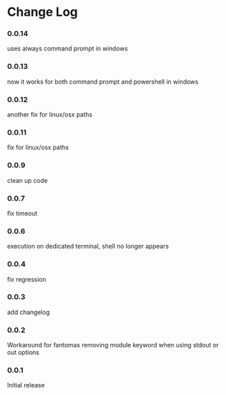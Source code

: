 # Change Log

### 0.0.14

uses always command prompt in windows

### 0.0.13

now it works for both command prompt and powershell in windows

### 0.0.12

another fix for linux/osx paths

### 0.0.11

fix for linux/osx paths

### 0.0.9

clean up code

### 0.0.7

fix timeout

### 0.0.6

execution on dedicated terminal, shell no longer appears

### 0.0.4

fix regression

### 0.0.3

add changelog

### 0.0.2

Workaround for fantomas removing module keyword when using stdout or out options

### 0.0.1

Initial release

